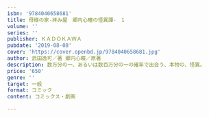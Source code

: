 ```yaml
---
isbn: '9784040658681'
title: 母様の家‐拝み屋　郷内心瞳の怪異譚‐　1
volume: ''
series: ''
publisher: ＫＡＤＯＫＡＷＡ
pubdate: '2019-08-08'
cover: 'https://cover.openbd.jp/9784040658681.jpg'
author: 武田逸可／著 郷内心瞳／原著
description: 数万分の一、あるいは数百万分の一の確率で出会う、本物の、怪異。
price: '650'
genre: ''
target: 一般
format: コミック
content: コミックス・劇画

---
```

